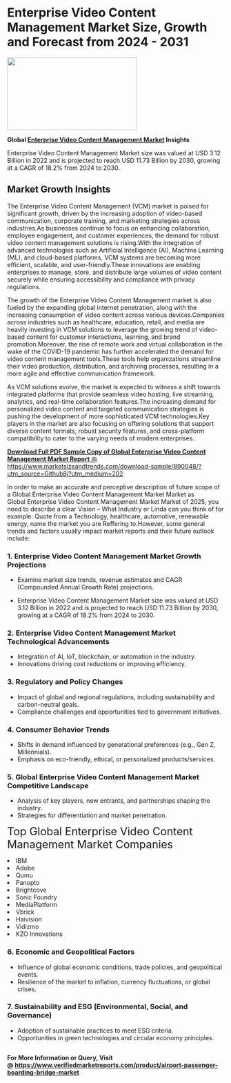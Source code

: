 <H1>Enterprise Video Content Management Market Size, Growth and Forecast from 2024 - 2031</H1><img class="aligncenter size-medium wp-image-584254" src="https://thirdeyenews.in/wp-content/uploads/2024/09/Global-Market-Research-300x168.jpeg" alt="" width="300" height="168" /><p><strong>Global&nbsp;<a href="https://www.marketsizeandtrends.com/download-sample/890048/?utm_source=Github8j?utm_medium=202">Enterprise Video Content Management Market</a> Insights</strong></p><p>Enterprise Video Content Management Market size was valued at USD 3.12 Billion in 2022 and is projected to reach USD 11.73 Billion by 2030, growing at a CAGR of 18.2% from 2024 to 2030.</p><p><h2>Market Growth Insights</h2> <p>The Enterprise Video Content Management (VCM) market is poised for significant growth, driven by the increasing adoption of video-based communication, corporate training, and marketing strategies across industries.As businesses continue to focus on enhancing collaboration, employee engagement, and customer experiences, the demand for robust video content management solutions is rising.With the integration of advanced technologies such as Artificial Intelligence (AI), Machine Learning (ML), and cloud-based platforms, VCM systems are becoming more efficient, scalable, and user-friendly.These innovations are enabling enterprises to manage, store, and distribute large volumes of video content securely while ensuring accessibility and compliance with privacy regulations.</p> <p><a href="#"></a></p> <p>The growth of the Enterprise Video Content Management market is also fueled by the expanding global internet penetration, along with the increasing consumption of video content across various devices.Companies across industries such as healthcare, education, retail, and media are heavily investing in VCM solutions to leverage the growing trend of video-based content for customer interactions, learning, and brand promotion.Moreover, the rise of remote work and virtual collaboration in the wake of the COVID-19 pandemic has further accelerated the demand for video content management tools.These tools help organizations streamline their video production, distribution, and archiving processes, resulting in a more agile and effective communication framework.</p> <p>As VCM solutions evolve, the market is expected to witness a shift towards integrated platforms that provide seamless video hosting, live streaming, analytics, and real-time collaboration features.The increasing demand for personalized video content and targeted communication strategies is pushing the development of more sophisticated VCM technologies.Key players in the market are also focusing on offering solutions that support diverse content formats, robust security features, and cross-platform compatibility to cater to the varying needs of modern enterprises.</p> <p><a href="#"></p><p><span class=""><strong>Download Full PDF Sample Copy of Global Enterprise Video Content Management Market Report</strong> @ <a href="https://www.marketsizeandtrends.com/download-sample/890048/?utm_source=Github8j?utm_medium=202" target="_blank">https://www.marketsizeandtrends.com/download-sample/890048/?utm_source=Github8j?utm_medium=202</a></span></p><p>In order to make an accurate and perceptive description of future scope of a Global&nbsp;Enterprise Video Content Management Market Market as Global&nbsp;Enterprise Video Content Management Market Market of 2025, you need to describe a clear Vision &ndash; What Industry or Linda can you think of for example: Quote from a Technology, healthcare, automotive, renewable energy, name the market you are Reffering to.However, some general trends and factors usually impact market reports and their future outlook include:</p><h3>1.&nbsp;<strong>Enterprise Video Content Management Market Growth Projections</strong></h3><ul><li>Examine market size trends, revenue estimates and CAGR (Compounded Annual Growth Rate) projections.</li><li><p>Enterprise Video Content Management Market size was valued at USD 3.12 Billion in 2022 and is projected to reach USD 11.73 Billion by 2030, growing at a CAGR of 18.2% from 2024 to 2030.</p></li></ul><h3>2.&nbsp;<strong>Enterprise Video Content Management Market Technological Advancements</strong></h3><ul><li>Integration of AI, IoT, blockchain, or automation in the industry.</li><li>Innovations driving cost reductions or improving efficiency.</li></ul><h3>3.&nbsp;<strong>Regulatory and Policy Changes</strong></h3><ul><li>Impact of global and regional regulations, including sustainability and carbon-neutral goals.</li><li>Compliance challenges and opportunities tied to government initiatives.</li></ul><h3>4.&nbsp;<strong>Consumer Behavior Trends</strong></h3><ul><li>Shifts in demand influenced by generational preferences (e.g., Gen Z, Millennials).</li><li>Emphasis on eco-friendly, ethical, or personalized products/services.</li></ul><h3>5.&nbsp;<strong>Global Enterprise Video Content Management Market Competitive Landscape</strong></h3><ul><li>Analysis of key players, new entrants, and partnerships shaping the industry.</li><li>Strategies for differentiation and market penetration.</li></ul><p data-pm-slice="1 1 []"><span style="color: inherit; font-family: inherit; font-size: 25px;">Top Global Enterprise Video Content Management Market Companies</span></p><div class="" data-test-id=""><p><li>IBM</li><li> Adobe</li><li> Qumu</li><li> Panopto</li><li> Brightcove</li><li> Sonic Foundry</li><li> MediaPlatform</li><li> Vbrick</li><li> Haivision</li><li> Vidizmo</li><li> KZO Innovations</li></p></div><h3>6.&nbsp;<strong>Economic and Geopolitical Factors</strong></h3><ul><li>Influence of global economic conditions, trade policies, and geopolitical events.</li><li>Resilience of the market to inflation, currency fluctuations, or global crises.</li></ul><h3>7.&nbsp;<strong>Sustainability and ESG (Environmental, Social, and Governance)</strong></h3><ul><li>Adoption of sustainable practices to meet ESG criteria.</li><li>Opportunities in green technologies and circular economy principles.</li></ul><h2><strong style="font-size: 14px;">For More Information or Query, Visit @&nbsp;</strong><a style="background-color: #ffffff; font-size: 14px;" href="https://www.marketsizeandtrends.com/report/enterprise-video-content-management-market-/" target="_blank">https://www.verifiedmarketreports.com/product/airport-passenger-boarding-bridge-market</a></h2>